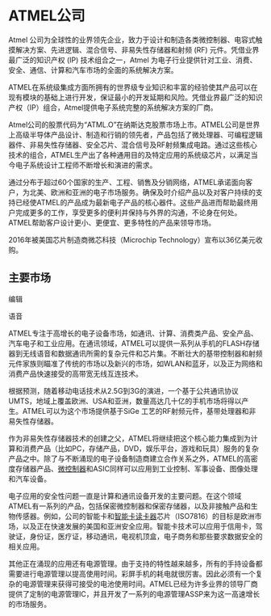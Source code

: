 # ATMEL公司
Atmel 公司为全球性的业界领先企业，致力于设计和制造各类微控制器、电容式触摸解决方案、先进逻辑、混合信号、非易失性存储器和射频 (RF) 元件。凭借业界最广泛的知识产权 (IP) 技术组合之一，Atmel 为电子行业提供针对工业、消费、安全、通信、计算和汽车市场的全面的系统解决方案。

ATMEL在系统级集成方面所拥有的世界级专业知识和丰富的经验使其产品可以在现有模块的基础上进行开发，保证最小的开发延期和风险。凭借业界最广泛的知识产权（IP）组合，Atmel提供电子系统完整的系统解决方案的厂商。

Atmel公司的股票代码为“ATML.O”在纳斯达克股票市场上市。ATMEL公司是世界上高级半导体产品设计、制造和行销的领先者，产品包括了微处理器、可编程逻辑器件、非易失性存储器、安全芯片、混合信号及RF射频集成电路。通过这些核心技术的组合，ATMEL生产出了各种通用目的及特定应用的系统级芯片，以满足当今电子系统设计工程师不断增长和演进的需求。

通过分布于超过60个国家的生产、工程、销售及分销网络，ATMEL承诺面向客户，为北美、欧洲和亚洲的电子市场服务。确保及时介绍产品以及对客户持续的支持已经使ATMEL的产品成为最新电子产品的核心器件。这些产品进而帮助最终用户完成更多的工作，享受更多的便利并保持与外界的沟通，不论身在何处。ATMEL帮助客户设计更小、更便宜、更多特性的产品来领导市场。

2016年被美国芯片制造商微芯科技（Microchip Technology）宣布以36亿美元收购。 

## 主要市场

编辑

 语音

ATMEL专注于高增长的电子设备市场，如通讯、计算、消费类产品、安全产品、汽车电子和工业应用。在通讯领域，ATMEL可以提供一系列从手机的FLASH存储器到无线语音和数据通讯所需的复杂元件和芯片集。不断壮大的基带控制器和射频元件家族则瞄准了传统的市场以及新兴的市场，如WLAN和蓝牙，以及正为网络和消费产品快速接受的高带宽无线互连技术。

根据预测，随着移动电话技术从2.5G到3G的演进，一个基于公共通讯协议UMTS，地域上覆盖欧洲、USA和亚洲，数量高达几十亿的手机市场将得以产生。ATMEL可以为这个市场提供基于SiGe 工艺的RF射频元件，基带处理器和非易失性存储器。

作为非易失性存储器技术的创建之父，ATMEL将继续把这个核心能力集成到为计算和消费产品（比如PC，存储产品，DVD，娱乐平台，游戏和玩具）服务的复杂产品之中。除了与不断涌现的电子设备制造商建立合作关系之外，ATMEL的高密度存储器产品、[微控制器](https://baike.baidu.com/item/微控制器)和ASIC同样可以应用到工业控制、军事设备、图像处理和汽车设备。

电子应用的安全性问题一直是计算和通讯设备开发的主要问题。在这个领域ATMEL有一系列的产品，包括保密微控制器和保密存储器，以及非接触产品和生物传感器。例如，公司的智能卡和[智能卡读卡器](https://baike.baidu.com/item/智能卡读卡器/8729313)芯片（ISO7816）的目标是欧洲市场，以及正在快速发展的美国和亚洲安全应用。智能卡技术可以应用于信用卡，驾驶证，身份证，医疗证，移动通讯，电视机顶盒，电子商务和那些要求数据安全的相关应用。

其他正在涌现的应用还有电源管理。由于支持的特性越来越多，所有的手持设备都需要进行电源管理以提高使用时间。彩屏手机的耗电就很厉害。因此必须有一个复杂的电源管理来获得可接受的电池使用时间。ATMEL已经为许多业界的领导厂商提供了定制的电源管理IC，并且开发了一系列的电源管理ASSP来为这一高速增长的市场服务。